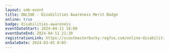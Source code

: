 ```yaml
---
layout: smb-event
title: ONLINE - Disabilities Awareness Merit Badge
online: true
badge: disabilities-awareness
eventDateStart: 2024-04-11 18:00
eventDateEnd: 2024-04-11 21:30
registrationLink: https://scoutmasterbucky.regfox.com/online-disabilities-awareness-merit-badge-2024-04-11pm
onSaleDate: 2024-03-01 0:05
---
```

